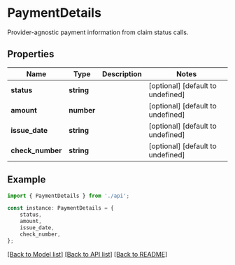 # PaymentDetails

Provider-agnostic payment information from claim status calls.

## Properties

Name | Type | Description | Notes
------------ | ------------- | ------------- | -------------
**status** | **string** |  | [optional] [default to undefined]
**amount** | **number** |  | [optional] [default to undefined]
**issue_date** | **string** |  | [optional] [default to undefined]
**check_number** | **string** |  | [optional] [default to undefined]

## Example

```typescript
import { PaymentDetails } from './api';

const instance: PaymentDetails = {
    status,
    amount,
    issue_date,
    check_number,
};
```

[[Back to Model list]](../README.md#documentation-for-models) [[Back to API list]](../README.md#documentation-for-api-endpoints) [[Back to README]](../README.md)

